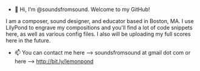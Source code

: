 - 👋 Hi, I’m @soundsfromsound. Welcome to my GitHub!

I am a composer, sound designer, and educator based in Boston, MA. 
I use LilyPond to engrave my compositions and you'll find a lot of code snippets here, as well as various config files. I also will be uploading my full scores here in the future.

- 📫 You can contact me here --> soundsfromsound at gmail dot com or here --> http://bit.ly/lemonpond
<!---
soundsfromsound/soundsfromsound is a ✨ special ✨ repository because its `README.md` (this file) appears on your GitHub profile.
You can click the Preview link to take a look at your changes.
--->
